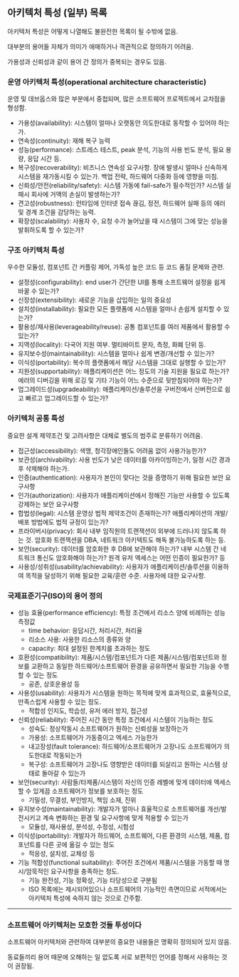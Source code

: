 ## 아키텍처 특성 (일부) 목록

아키텍처 특성은 어떻게 나열해도 불완전한 목록이 될 수밖에 없음.

대부분의 용어들 자체가 의미가 애매하거나 객관적으로 정의하기 어려움.

가용성과 신뢰성과 같이 용어 간 정의가 중복되는 경우도 있음.

### 운영 아키텍처 특성(operational architecture characteristic)

운영 및 데브옵스와 많은 부분에서 중첩되며, 많은 소프트웨어 프로젝트에서 교차점을 형성함.

- 가용성(availability): 시스템이 얼마나 오랫동안 의도한대로 동작할 수 있어야 하는가.
- 연속성(continuity): 재해 복구 능력
- 성능(performance): 스트레스 테스트, peak 분석, 기능의 사용 빈도 분석, 필요 용량, 응답 시간 등.
- 복구성(recoverability): 비즈니스 연속성 요구사항. 장애 발생시 얼마나 신속하게 시스템을 재가동시킬 수 있는가. 백업 전략, 하드웨어 다중화 등에 영향을 미침.
- 신뢰성/안전(reliability/safety): 시스템 가동에 fail-safe가 필수적인가? 시스템 실패시 회사에 거액의 손실이 발생하는가?
- 견고성(robustness): 런타임에 인터넷 접속 끊김, 정전, 하드웨어 실패 등의 에러 및 경계 조건을 감당하는 능력.
- 확장성(scalability): 사용자 수, 요청 수가 늘어났을 때 시스템이 그에 맞는 성능을 발휘하도록 할 수 있는가?

### 구조 아키텍처 특성

우수한 모듈성, 컴포넌트 간 커플링 제어, 가독성 높은 코드 등 코드 품질 문제와 관련.

- 설정성(configurability): end user가 간단한 UI를 통해 소프트웨어 설정을 쉽게 바꿀 수 있는가?
- 신장성(extensibility): 새로운 기능을 삽입하는 일의 중요성
- 설치성(installability): 필요한 모든 플랫폼에 시스템을 얼마나 손쉽게 설치할 수 있는가?
- 활용성/재사용(leverageability/reuse): 공통 컴포넌트를 여러 제품에서 활용할 수 있는가?
- 지역성(locality): 다국어 지원 여부. 멀티바이트 문자, 측정, 화폐 단위 등.
- 유지보수성(maintainability): 시스템을 얼마나 쉽게 변경/개선할 수 있는가?
- 이식성(portability): 복수의 플랫폼에서 해당 시스템을 그대로 실행할 수 있는가?
- 지원성(supportability): 애플리케이션은 어느 정도의 기술 지원을 필요로 하는가? 에러의 디버깅을 위해 로깅 및 기타 기능이 어느 수준으로 뒷받침되어야 하는가?
- 업그레이드성(upgradeability): 애플리케이션/솔루션을 구버전에서 신버전으로 쉽고 빠르고 업그레이드할 수 있는가?

### 아키텍처 공통 특성

중요한 설계 제약조건 및 고려사항은 대체로 별도의 범주로 분류하기 어려움.

- 접근성(accessibility): 색맹, 청각장애인들도 어려움 없이 사용가능한가?
- 보관성(archivability): 사용 빈도가 낮은 데이터를 아카이빙하는가, 일정 시간 경과 후 삭제해야 하는가.
- 인증(authentication): 사용자가 본인이 맞다는 것을 증명하기 위해 필요한 보안 요구사항
- 인가(authorization): 사용자가 애플리케이션에서 정해진 기능만 사용할 수 있도록 강제하는 보안 요구사항
- 합법성(legal): 시스템 운영상 법적 제약조건이 존재하는가? 애플리케이션의 개발/배포 방법에도 법적 규정이 있는가?
- 프라이버시(privacy): 회사 내부 임직원의 트랜잭션이 외부에 드러나지 않도록 하는 것. 암호화 트랜잭션을 DBA, 네트워크 아키텍트도 해독 불가능하도록 하는 등.
- 보안(security): 데이터를 암호화한 후 DB에 보관해야 하는가? 내부 시스템 간 네트워크 통신도 암호화해야 하는가? 원격 유저 엑세스는 어떤 인증이 필요한가? 등
- 사용성/성취성(usability/achievability): 사용자가 애플리케이션/솔루션을 이용하여 목적을 달성하기 위해 필요한 교육/훈련 수준. 사용자에 대한 요구사항.

### 국제표준기구(ISO)의 용어 정의

- 성능 효율(performance efficiency): 특정 조건에서 리소스 양에 비례하는 성능 측정값
  - time behavior: 응답시간, 처리시간, 처리율
  - 리소스 사용: 사용한 리소스의 종류와 양
  - capacity: 최대 설정된 한계치를 초과하는 정도
- 호환성(compatibility): 제품/시스템/컴포넌트가 다른 제품/시스템/컴포넌트와 정보를 교환하고 동일한 하드웨어/소프트웨어 환경을 공유하면서 필요한 기능을 수행할 수 있는 정도
  - 공존, 상호운용성 등
- 사용성(usability): 사용자가 시스템을 원하는 목적에 맞게 효과적으로, 효율적으로, 만족스럽게 사용할 수 있는 정도.
  - 적합성 인지도, 학습성, 유저 에러 방지, 접근성
- 신뢰성(reliability): 주어진 시간 동안 특정 조건에서 시스템이 기능하는 정도
  - 성숙도: 정상작동시 소프트웨어가 원하는 신뢰성을 보장하는가
  - 가용성: 소프트웨어가 가동중이고 엑세스 가능한가
  - 내고장성(fault tolerance): 하드웨어/소프트웨어가 고장나도 소프트웨어가 의도한대로 작동되는가
  - 복구성: 소프트웨어가 고장나도 영향받은 데이터를 되살리고 원하는 시스템 상태로 돌아갈 수 있는가
- 보안(security): 사람들/타제품/시스템이 자신의 인증 레벨에 맞게 데이터에 엑세스할 수 있게끔 소프트웨어가 정보를 보호하는 정도
  - 기밀성, 무결성, 부인방지, 책임 소재, 진위
- 유지보수성(maintainability): 개발자가 얼마나 효율적으로 소프트웨어를 개선/발전시키고 계속 변화하는 환경 및 요구사항에 맞게 적용할 수 있는가
  - 모듈성, 재사용성, 분석성, 수정성, 시험성
- 이식성(portability): 개발자가 하드웨어, 소프트웨어, 다른 환경의 시스템, 제품, 컴포넌트를 다른 곳에 옮길 수 있는 정도
  - 적응성, 설치성, 교체성 등
- 기능 적합성(functional suitability): 주어진 조건에서 제품/시스템을 가동할 때 명시/암묵적인 요구사항을 충족하는 정도.
  - 기능 완전성, 기능 정확성, 기능 타당성으로 구분됨
  - ISO 목록에는 제시되어있으나 소프트웨어의 기능적인 측면이므로 서적에서는 아키텍처 특성에 속하지 않는 것으로 간주함.

---

### 소프트웨어 아키텍처는 모호한 것들 투성이다

소프트웨어 아키텍처와 관련하여 대부분의 중요한 내용들은 명확히 정의되어 있지 않음.

동료들끼리 용어 때문에 오해하는 일 없도록 서로 보편적인 언어를 정해서 사용하는 것이 권장됨.
